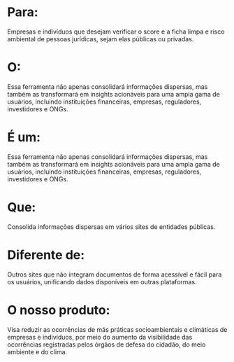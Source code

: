  # Para:
 Empresas e indivíduos que desejam verificar o score e a ficha limpa e risco ambiental  de pessoas jurídicas, sejam elas públicas ou privadas.
# O:
Essa ferramenta não apenas consolidará informações dispersas, mas também as transformará em insights acionáveis para uma ampla gama de usuários, incluindo instituições financeiras, empresas, reguladores, investidores e ONGs.

# É um:
Essa ferramenta não apenas consolidará informações dispersas, mas também as transformará em insights acionáveis para uma ampla gama de usuários, incluindo instituições financeiras, empresas, reguladores, investidores e ONGs.

# Que:
Consolida informações dispersas em vários sites de entidades públicas.
# Diferente de:
Outros sites que não integram documentos de forma acessível e fácil para os usuários, unificando dados disponíveis em outras plataformas.
# O nosso produto:
 Visa reduzir as ocorrências de más práticas socioambientais e climáticas de empresas e indivíduos, por meio do aumento da visibilidade das ocorrências registradas pelos órgãos de defesa do cidadão, do meio ambiente e do clima. 
